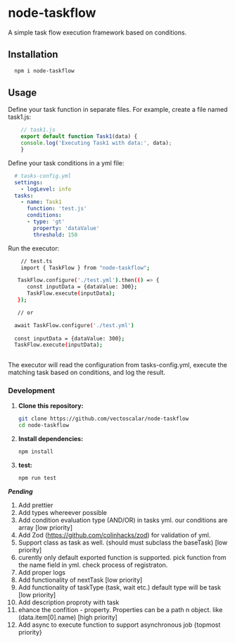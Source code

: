 # node-taskflow

A simple task flow execution framework based on conditions.

## Installation

```bash
  npm i node-taskflow
```

## Usage
Define your task function in separate files.
For example, create a file named task1.js:
```javascript
    // task1.js
    export default function Task1(data) {  
    console.log('Executing Task1 with data:', data);  
    }
```

Define your task conditions in a yml file:

```yaml
  # tasks-config.yml
  settings:
    - logLevel: info
  tasks:
    - name: Task1
      function: 'test.js'
      conditions:
      - type: 'gt'
        property: 'dataValue'
        threshold: 150

```
Run the executor:

```bash
    // test.ts
    import { TaskFlow } from "node-taskflow";

   TaskFlow.configure('./test.yml').then(() => {
      const inputData = {dataValue: 300};
      TaskFlow.execute(inputData);    
   });

   // or 

  await TaskFlow.configure('./test.yml')
    
  const inputData = {dataValue: 300};
  TaskFlow.execute(inputData);    
  
```

The executor will read the configuration from tasks-config.yml, execute the matching task based on conditions, and log the result.


### Development

1. **Clone this repository:**
   ``` bash
   git clone https://github.com/vectoscalar/node-taskflow
   cd node-taskflow
   ```
2. **Install dependencies:**
    ``` bash
    npm install
    ```
3. **test:**
    ``` bash
    npm run test
    ```


***Pending***
1. Add prettier
2. Add types whereever possible
3. Add condition evaluation type (AND/OR) in tasks yml. our conditions are array [low priority]
4. Add Zod (https://github.com/colinhacks/zod) for validation of yml.
5. Support class as task as well. (should must subclass the baseTask) [low priority]
6. curently only default exported function is supported. pick function from the name field in yml. check process of registraton. 
7. Add proper logs
8. Add functionality of nextTask [low priority]
9. Add functionality of taskType (task, wait etc.) default type will be task [low priority]
10. Add description proproty with task 
11. ehance the confition - property. Properties can be a path n object. like (data.item[0].name) [high priority]
12. Add async to execute function to support asynchronous job {topmost priority}